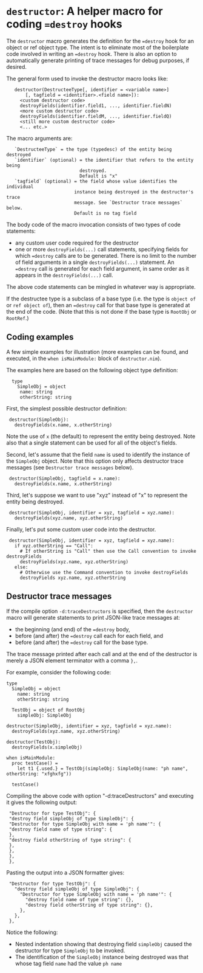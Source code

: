 `destructor`: A helper macro for coding `=destroy` hooks
========================================================

The `destructor` macro generates the definition for the `=destroy` hook for an object or
ref object type. The intent is to eliminate most of the boilerplate code
involved in writing an `=destroy` hook. There is also an option to
automatically generate printing of trace messages for debug purposes, if desired.

The general form used to invoke the destructor macro looks like:
```
   destructor(DestructeeType[, identifier = <variable name>]
       [, tagfield = <identifier>.<field name>]):
     <custom destructor code>
     destroyFields(identifier.field1, ..., identifier.fieldN)
     <more custom destructor code>
     destroyFields(identifier.fieldM, ..., identifier.fieldQ)
     <still more custom destructor code>
     <... etc.>
```
The macro arguments are:
```
   `DestructeeType` = the type (typedesc) of the entity being destroyed
   `identifier` (optional) = the identifier that refers to the entity being
                           destroyed.
                           Default is "x"
   `tagfield` (optional) = the field whose value identifies the individual
                         instance being destroyed in the destructor's trace
                         message. See `Destructor trace messages` below.
                         Default is no tag field
```
The body code of the macro invocation consists of two types of code statements:
   - any custom user code required for the destructor
   - one or more `destroyFields(...)` call statements, specifying fields for which
     `=destroy` calls are to be generated. There is no limit to the number of
     field arguments in a single  `destroyFields(...)` statement. An `=destroy`
     call is generated for each field argument, in same
     order as it appears in the `destroyFields(...)` call.

The above code statements can be mingled in whatever way is appropriate.

If the destructee type is a subclass of a base type (i.e. the type is
`object of` or `ref object of`), then an `=destroy` call for that base type is
generated at the end of the code. (Note that this is not done if the base type is
`RootObj` or `RootRef`.)

Coding examples
---------------

A few simple examples for illustration (more examples can be found, and executed,
in the `when isMainModule:` block of `destructor.nim`).

The examples here are based on the following object type definition:
```
  type
    SimpleObj = object
     name: string
     otherString: string
```

First, the simplest possible destructor definition:
```
 destructor(SimpleObj):
   destroyFields(x.name, x.otherString)
```
Note the use of `x` (the default) to represent the entity being destroyed. Note
also that a single statement can be used for all of the object's fields.

Second, let's assume that the field `name` is used to identify the instance of the
`SimpleObj` object. Note that this option only affects destructor trace messages
(see `Destructor trace messages` below).
```
 destructor(SimpleObj, tagfield = x.name):
   destroyFields(x.name, x.otherString)
```

Third, let's suppose we want to use "xyz" instead of "x" to represent the
entity being destroyed.
```
 destructor(SimpleObj, identifier = xyz, tagfield = xyz.name):
   destroyFields(xyz.name, xyz.otherString)
```

Finally, let's put some custom user code into the destructor.
```
 destructor(SimpleObj, identifier = xyz, tagfield = xyz.name):
   if xyz.otherString == "Call":
     # If otherString is "Call" then use the Call convention to invoke destroyFields
     destroyFields(xyz.name, xyz.otherString)
   else:
     # Otherwise use the Command convention to invoke destroyFields
     destroyFields xyz.name, xyz.otherString
```

Destructor trace messages
-------------------------

If the compile option `-d:traceDestructors` is specified, then the `destructor`
macro will generate statements to print JSON-like trace messages at:
- the beginning (and end) of the `=destroy` body,
- before (and after) the `=destroy` call each for each field, and
- before (and after) the `=destroy` call for the base type.

The trace message printed after each call and at the end of the destructor is
merely a JSON element terminator with a comma `},`.

For example, consider the following code:
```
type
  SimpleObj = object
    name: string
    otherString: string
  
  TestObj = object of RootObj
    simpleObj: SimpleObj
  
destructor(SimpleObj, identifier = xyz, tagfield = xyz.name):
  destroyFields(xyz.name, xyz.otherString)
  
destructor(TestObj):
  destroyFields(x.simpleObj)
  
when isMainModule:
  proc testCase() =
    let t1 {.used.} = TestObj(simpleObj: SimpleObj(name: "ph name", otherString: "xfghxfg"))
  
  testCase()
```

Compiling the above code with option "-d:traceDestructors" and executing it
gives the following output:
```
 "Destructor for type TestObj": {
 "destroy field simpleObj of type SimpleObj": {
 "Destructor for type SimpleObj with name = 'ph name'": {
 "destroy field name of type string": {
 },
 "destroy field otherString of type string": {
 },
 },
 },
 },
```
Pasting the output into a JSON formatter gives:
```
 "Destructor for type TestObj": {
   "destroy field simpleObj of type SimpleObj": {
     "Destructor for type SimpleObj with name = 'ph name'": {
       "destroy field name of type string": {},
       "destroy field otherString of type string": {},
     },
   },
 },
```
Notice the following:
- Nested indentation showing that destroying field `simpleObj` caused
  the destructor for type `SimpleObj` to be invoked.
- The identification of the `SimpleObj` instance being destroyed was
  that whose tag field `name` had the value `ph name`

